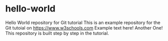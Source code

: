 # hello-world
Hello World repository for Git tutorial
This is an example repository for the Git tutoial on https://www.w3schools.com
Example text here! Another One!
This repository is built step by step in the tutorial.
